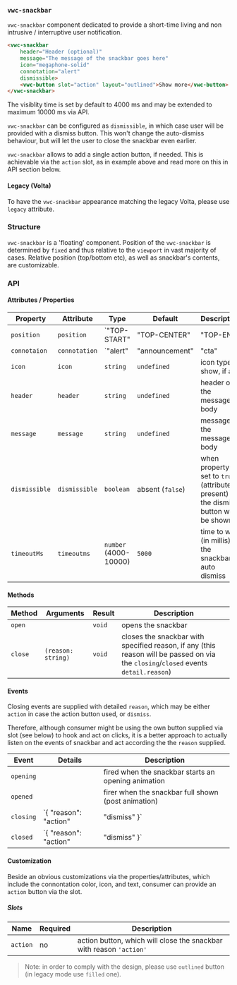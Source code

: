 ### `vwc-snackbar`

`vwc-snackbar` component dedicated to provide a short-time living and non intrusive / interruptive user notification.

```html
<vwc-snackbar
	header="Header (optional)"
	message="The message of the snackbar goes here"
	icon="megaphone-solid"
	connotation="alert"
	dismissible>
	<vwc-button slot="action" layout="outlined">Show more</vwc-button>
</vwc-snackbar>
```

The visiblity time is set by default to 4000 ms and may be extended to maximum 10000 ms via API.

`vwc-snackbar` can be configured as `dismissible`, in which case user will be provided with a dismiss button.
This won't change the auto-dismiss behaviour, but will let the user to close the snackbar even earlier.

`vwc-snackbar` allows to add a single action button, if needed.
This is achievable via the `action` slot, as in example above and read more on this in API section below.

#### Legacy (Volta)

To have the `vwc-snackbar` appearance matching the legacy Volta, please use `legacy` attribute.

### Structure

`vwc-snackbar` is a 'floating' component.
Position of the `vwc-snackbar` is determined by `fixed` and thus relative to the `viewport` in vast majority of cases. Relative position (top/bottom etc), as well as snackbar's contents, are customizable.

### API

#### Attributes / Properties

| Property        | Attribute        | Type     | Default | Description |
|-----------------|------------------|----------|---------|-------------|
| `position`      | `position`       | `"TOP-START" | "TOP-CENTER" | "TOP-END" | "BOTTOM-START" | "BOTTOM-CENTER" | "BOTTOM-END" ` | `"BOTTOM-CENTER"` | defines the position of the snackbar |
| `connotaion`    | `connotation`    | `"alert" | "announcement" | "cta" | "info" | "success" | "warning"` | `"announcement"` |  | connotation color will be reflected in icon color, if present |
| `icon`          | `icon`           | `string`  | `undefined` | icon type to show, if any |
| `header`        | `header`         | `string`  | `undefined` | header of the message body |
| `message`       | `message`        | `string`  | `undefined` | message of the message body |
| `dismissible`   | `dismissible`    | `boolean` | absent (`false`) | when property set to `true` (attribute present) the dismiss button will be shown |
| `timeoutMs`     | `timeoutms`      | `number` (4000-10000) | `5000`      | time to wait (in millis) till the snackbar auto dismiss |

#### Methods

| Method  | Arguments          | Result | Description |
|---------|--------------------|--------|-------------|
| `open`  |                    | `void` | opens the snackbar |
| `close` | `(reason: string)` | `void` | closes the snackbar with specified reason, if any (this reason will be passed on via the `closing`/`closed` events `detail.reason`) |

#### Events

Closing events are supplied with detailed `reason`, which may be either `action` in case the action button used, or `dismiss`.

Therefore, although consumer might be using the own button supplied via slot (see below) to hook and act on clicks, it is a better approach to actually listen on the events of snackbar and act according the the `reason` supplied.

| Event     | Details | Description |
|-----------|---------|-------------|
| `opening` |         | fired when the snackbar starts an opening animation
| `opened`  |         | firer when the snackbar full shown (post animation)
| `closing` | `{ "reason": "action" | "dismiss" }` | fired when the snackbar starts closing animation
| `closed`  | `{ "reason": "action" | "dismiss" }` | fired when the snackbar fully closed

#### Customization

Beside an obvious customizations via the properties/attributes, which include the connontation color, icon, and text, consumer can provide an `action` button via the slot.

##### Slots

| Name      | Required | Description |
|-----------|----------|-------------|
| `action`  | no       | action button, which will close the snackbar with reason `'action'`

> Note: in order to comply with the design, please use `outlined` button (in legacy mode use `filled` one).